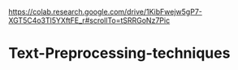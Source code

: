 https://colab.research.google.com/drive/1KibFwejw5gP7-XGT5C4o3Tl5YXftFE_r#scrollTo=tSRRGoNz7Pic
# Text-Preprocessing-techniques
